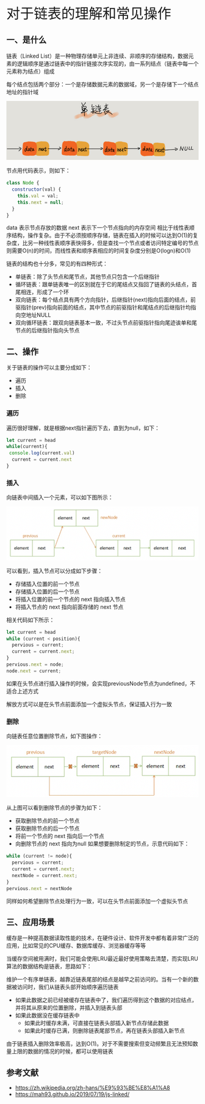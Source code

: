 <font style="font-size: 36px;">对于链表的理解和常见操作</font>

## 一、是什么
链表（Linked List）是一种物理存储单元上非连续、非顺序的存储结构，数据元素的逻辑顺序是通过链表中的指针链接次序实现的，由一系列结点（链表中每一个元素称为结点）组成

每个结点包括两个部分：一个是存储数据元素的数据域，另一个是存储下一个结点地址的指针域

<img src='../assets/calc1-5.png' />

节点用代码表示，则如下：
```js
class Node {
  constructor(val) {
    this.val = val;
    this.next = null;
  }
}
```
data 表示节点存放的数据
next 表示下一个节点指向的内存空间
相比于线性表顺序结构，操作复杂。由于不必须按顺序存储，链表在插入的时候可以达到O(1)的复杂度，比另一种线性表顺序表快得多，但是查找一个节点或者访问特定编号的节点则需要O(n)的时间，而线性表和顺序表相应的时间复杂度分别是O(logn)和O(1)

链表的结构也十分多，常见的有四种形式：

- 单链表：除了头节点和尾节点，其他节点只包含一个后继指针
- 循环链表：跟单链表唯一的区别就在于它的尾结点又指回了链表的头结点，首尾相连，形成了一个环
- 双向链表：每个结点具有两个方向指针，后继指针(next)指向后面的结点，前驱指针(prev)指向前面的结点，其中节点的前驱指针和尾结点的后继指针均指向空地址NULL
- 双向循环链表：跟双向链表基本一致，不过头节点前驱指针指向尾迹诶单和尾节点的后继指针指向头节点
## 二、操作
关于链表的操作可以主要分成如下：

- 遍历
- 插入
- 删除
### 遍历
遍历很好理解，就是根据next指针遍历下去，直到为null，如下：
```js
let current = head
while(current){
 console.log(current.val)
  current = current.next
}
```
### 插入
向链表中间插入一个元素，可以如下图所示：

<img src='../assets/calc1-6.png' />

可以看到，插入节点可以分成如下步骤：

- 存储插入位置的前一个节点
- 存储插入位置的后一个节点
- 将插入位置的前一个节点的 next 指向插入节点
- 将插入节点的 next 指向前面存储的 next 节点

相关代码如下所示：
```js
let current = head
while (current < position){
  pervious = current;
  current = current.next;
}
pervious.next = node;
node.next = current;
```
如果在头节点进行插入操作的时候，会实现previousNode节点为undefined，不适合上述方式

解放方式可以是在头节点前面添加一个虚拟头节点，保证插入行为一致

### 删除
向链表任意位置删除节点，如下图操作：

<img src='../assets/calc1-7.png' />

从上图可以看到删除节点的步骤为如下：

- 获取删除节点的前一个节点
- 获取删除节点的后一个节点
- 将前一个节点的 next 指向后一个节点
- 向删除节点的 next 指向为null
如果想要删除制定的节点，示意代码如下：
```js
while (current != node){
  pervious = current;
  current = current.next;
  nextNode = current.next;
}
pervious.next = nextNode
```
同样如何希望删除节点处理行为一致，可以在头节点前面添加一个虚拟头节点

## 三、应用场景
缓存是一种提高数据读取性能的技术，在硬件设计、软件开发中都有着非常广泛的应用，比如常见的CPU缓存、数据库缓存、浏览器缓存等等

当缓存空间被用满时，我们可能会使用LRU最近最好使用策略去清楚，而实现LRU算法的数据结构是链表，思路如下：

维护一个有序单链表，越靠近链表尾部的结点是越早之前访问的。当有一个新的数据被访问时，我们从链表头部开始顺序遍历链表

- 如果此数据之前已经被缓存在链表中了，我们遍历得到这个数据的对应结点，并将其从原来的位置删除，并插入到链表头部
- 如果此数据没在缓存链表中
    + 如果此时缓存未满，可直接在链表头部插入新节点存储此数据
    + 如果此时缓存已满，则删除链表尾部节点，再在链表头部插入新节点

由于链表插入删除效率极高，达到O(1)。对于不需要搜索但变动频繁且无法预知数量上限的数据的情况的时候，都可以使用链表

## 参考文献
- https://zh.wikipedia.org/zh-hans/%E9%93%BE%E8%A1%A8
- https://mah93.github.io/2019/07/19/js-linked/